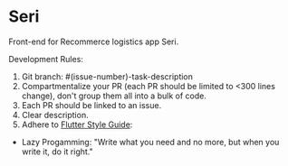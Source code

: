 # Seri

Front-end for Recommerce logistics app Seri.

Development Rules:
1. Git branch: #(issue-number)-task-description
2. Compartmentalize your PR (each PR should be limited to <300 lines change), don't group them all into a bulk of code.
3. Each PR should be linked to an issue.
4. Clear description.
5. Adhere to [Flutter Style Guide](https://github.com/flutter/flutter/wiki/Style-guide-for-Flutter-repo):
  - Lazy Progamming: "Write what you need and no more, but when you write it, do it right."

